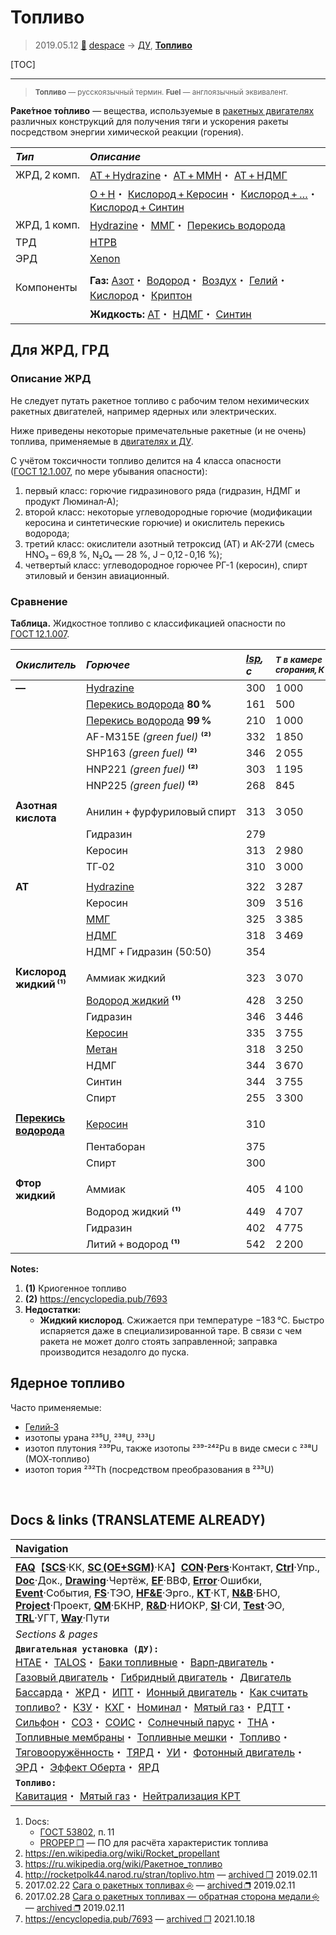 # Топливо
> 2019.05.12 [🚀](../index/index.md) [despace](index.md) → [ДУ](ps.md), **[Топливо](fuel.md)**

[TOC]

---

> <small>**Топливо** — русскоязычный термин. **Fuel** — англоязычный эквивалент.</small>

**Раке́тное то́пливо** — вещества, используемые в [ракетных двигателях](ps.md) различных конструкций для получения тяги и ускорения ракеты посредством энергии химической реакции (горения).

|*Тип*|*Описание*|
|:--|:--|
|ЖРД, 2 комп.|[АТ + Hydrazine](nto_plus.md)・ [АТ + MMH](nto_plus.md)・ [АТ + НДМГ](nto_plus.md)|
| |[O + H](o_plus.md)・ [Кислород + Керосин](o_plus.md)・ [Кислород + …](o_plus.md)・ [Кислород + Синтин](o_plus.md)|
|ЖРД, 1 комп.|[Hydrazine](hydrazine.md)・ [ММГ](mmh.md)・ [Перекись водорода](h_peroxide.md)|
|ТРД|[HTPB](htpb.md)|
|ЭРД|[Xenon](xenon.md)|
| | |
|Компоненты|**Газ:** [Азот](азот.md)・ [Водород](водород.md)・ [Воздух](воздух.md)・ [Гелий](гелий.md)・ [Кислород](кислород.md)・ [Криптон](криптон.md)|
| |**Жидкость:** [АТ](nto.md)・ [НДМГ](udmh.md)・ [Синтин](syntin.md)|



## Для ЖРД, ГРД

### Описание ЖРД
Не следует путать ракетное топливо с рабочим телом нехимических ракетных двигателей, например ядерных или электрических.

Ниже приведены некоторые примечательные ракетные (и не очень) топлива, применяемые в [двигателях и ДУ](ps.md).

С учётом токсичности топливо делится на 4 класса опасности ([ГОСТ 12.1.007](гост_12_1_007.md), по мере убывания опасности):

   1. первый класс: горючие гидразинового ряда (гидразин, НДМГ и продукт Люминал‑А);
   1. второй класс: некоторые углеводородные горючие (модификации керосина и синтетические горючие) и окислитель перекись водорода;
   1. третий класс: окислители азотный тетроксид (АТ) и АК-27И (смесь HNO₃ – 69,8 %, N₂O₄ — 28 %, J – 0,12 ‑ 0,16 %);
   1. четвертый класс: углеводородное горючее РГ-1 (керосин), спирт этиловый и бензин авиационный.



### Сравнение
**Таблица.** Жидкостное топливо с классификацией опасности по [ГОСТ 12.1.007](гост_12_1_007.md).

|*Окислитель*|*Горючее*|*[Isp](isp.md), с*|<small>*Т в камере<br> сгорания, К*|<small>*Плотность,<br> ㎏/m³*<small>|<small>*Класс<br> опасн.*|
|:--|:--|:--|:--|:--|:--|
|**—**|[Hydrazine](hydrazine.md)|300|1 000|1 010|1|
| |[Перекись водорода](h_peroxide.md) **80 %**|161|500|1 350|2|
| |[Перекись водорода](h_peroxide.md) **99 %**|210|1 000|1 448|2|
| |AF-M315E *(green fuel)* **⁽²⁾**|332|1 850|1 470 |4|
| |SHP163 *(green fuel)* **⁽²⁾**|346|2 055|1 400|4|
| |HNP221 *(green fuel)* **⁽²⁾**|303|1 195|1 220|4|
| |HNP225 *(green fuel)* **⁽²⁾**|268|845|1 160|4|
| | | | | | |
|**Азотная кислота**|Анилин + фурфуриловый спирт|313|3 050| |1|
| |Гидразин|279| |1 254|1|
| |Керосин|313|2 980| |1|
| |ТГ‑02|310|3 000| |1|
| | | | | | |
|**АТ**|[Hydrazine](nto_plus.md)|322|3 287|1 228|1|
| |Керосин|309|3 516|1 269|2|
| |[ММГ](nto_plus.md)|325|3 385| |1|
| |[НДМГ](nto_plus.md)|318|3 469|1 185|1|
| |НДМГ + Гидразин (50:50)|354| | |1|
| | | | | | |
|**Кислород жидкий ⁽¹⁾**|Аммиак жидкий|323|3 070|839|—|
| |[Водород жидкий](o_plus.md) **⁽¹⁾**|428|3 250|315|—|
| |Гидразин|346|3 446|1 071|1|
| |[Керосин](o_plus.md)|335|3 755|1 036|2|
| |[Метан](o_plus.md)|318|3 250| |—|
| |НДМГ|344|3 670|991|1|
| |Синтин|344|3 755| |2|
| |Спирт|255|3 300| |4|
| | | | | | |
|**[Перекись водорода](h_peroxide.md)**|[Керосин](первод_плюс.md)|310| | |2|
| |Пентаборан|375| | |1|
| |Спирт|300| | |2|
| | | | | | |
|**Фтор жидкий**|Аммиак|405|4 100| |1|
| |Водород жидкий **⁽¹⁾**|449|4 707|621|1|
| |Гидразин|402|4 775|1 314|1|
| |Литий + водород **⁽¹⁾**|542|2 200| |1|

**Notes:**

   1. **(1)** Криогенное топливо
   1. **(2)** <https://encyclopedia.pub/7693>
   1. **Недостатки:**
      - **Жидкий кислород**. Сжижается при температуре −183 ℃. Быстро испаряется даже в специализированной таре. В связи с чем ракета не может долго стоять заправленной; заправка производится незадолго до пуска.



## Ядерное топливо
Часто применяемые:

   - [Гелий‑3](helium3.md)
   - изотопы урана ²³⁵U, ²³⁸U, ²³³U
   - изотоп плутония ²³⁹Pu, также изотопы ²³⁹⁻²⁴²Pu в виде смеси с ²³⁸U (MOX‑топливо)
   - изотоп тория ²³²Th (посредством преобразования в ²³³U)



<p style="page-break-after:always"> </p>

## Docs & links (TRANSLATEME ALREADY)
|Navigation|
|:--|
|**[FAQ](faq.md)**【**[SCS](scs.md)**·КК, **[SC (OE+SGM)](sc.md)**·КА】**[CON](contact.md)·[Pers](person.md)**·Контакт, **[Ctrl](control.md)**·Упр., **[Doc](doc.md)**·Док., **[Drawing](drawing.md)**·Чертёж, **[EF](ef.md)**·ВВФ, **[Error](error.md)**·Ошибки, **[Event](event.md)**·События, **[FS](fs.md)**·ТЭО, **[HF&E](hfe.md)**·Эрго., **[KT](kt.md)**·КТ, **[N&B](nnb.md)**·БНО, **[Project](project.md)**·Проект, **[QM](qm.md)**·БКНР, **[R&D](rnd.md)**·НИОКР, **[SI](si.md)**·СИ, **[Test](test.md)**·ЭО, **[TRL](trl.md)**·УГТ, **[Way](way.md)**·Пути|
|*Sections & pages*|
|**`Двигательная установка (ДУ):`**<br> [HTAE](htae.md)・ [TALOS](talos.md)・ [Баки топливные](fuel_tank.md)・ [Варп‑двигатель](engine_type.md)・ [Газовый двигатель](engine_type.md)・ [Гибридный двигатель](гбрд.md)・ [Двигатель Бассарда](engine_type.md)・ [ЖРД](engine_type.md)・ [ИПТ](ing.md)・ [Ионный двигатель](иод.md)・ [Как считать топливо?](si.md)・ [КЗУ](cinu.md)・ [КХГ](cgs.md)・ [Номинал](nominal.md)・ [Мятый газ](exhsteam.md)・ [РДТТ](engine_type.md)・ [Сильфон](сильфон.md)・ [СОЗ](соз.md)・ [СОИС](соис.md)・ [Солнечный парус](солнечный_парус.md)・ [ТНА](turbopump.md)・ [Топливные мембраны](топливные_мембраны.md)・ [Топливные мешки](топливные_мешки.md)・ [Топливо](fuel.md)・ [Тяговооружённость](ttwr.md)・ [ТЯРД](тярд.md)・ [УИ](isp.md)・ [Фотонный двигатель](фотонный_двигатель.md)・ [ЭРД](engine_type.md)・ [Эффект Оберта](oberth_eff.md)・ [ЯРД](engine_type.md)|
|**`Топливо:`**<br> [Кавитация](cavitation.md)・ [Мятый газ](exhsteam.md)・ [Нейтрализация КРТ](нейтрализация_крт.md)|

   1. Docs:
      - [ГОСТ 53802](гост_53802.md), п. 11
      - [PROPEP ❐](f/doc/propep.7z) — ПО для расчёта характеристик топлива
   1. <https://en.wikipedia.org/wiki/Rocket_propellant>
   1. <https://ru.wikipedia.org/wiki/Ракетное_топливо>
   1. <http://rocketpolk44.narod.ru/stran/toplivo.htm> — [archived ❐](f/archive/rocketpolk44_narodru_stran_toplivo.pdf) 2019.02.11
   1. 2017.02.22 [Сага о ракетных топливах ⎆](https://habr.com/ru/post/401795/) — [archived ❐](f/archive/20170222_1.pdf) 2019.02.11
   1. 2017.02.28 [Сага о ракетных топливах — обратная сторона медали ⎆](https://habr.com/ru/post/401927/) — [archived ❐](f/archive/20170228_1.pdf) 2019.02.11
   1. <https://encyclopedia.pub/7693> — [archived ❐](f/archive/encyclopedia_pub_7693.pdf) 2021.10.18
